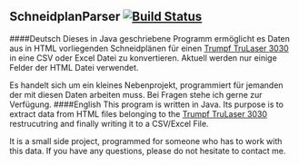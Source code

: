 ## SchneidplanParser  [![Build Status](https://travis-ci.org/felixwoestmann/SchneidplanParser.svg?branch=master)](https://travis-ci.org/felixwoestmann/SchneidplanParser)

####Deutsch
Dieses in Java geschriebene Programm ermöglicht es Daten aus in HTML vorliegenden Schneidplänen für einen [Trumpf TruLaser 3030](https://www.trumpf.com/de_DE/produkte/maschinen-systeme/2d-laserschneidmaschinen/trulaser-3030-3040/) in eine CSV oder Excel Datei zu konvertieren. Aktuell werden nur einige Felder der HTML Datei verwendet. 

Es handelt sich um ein kleines Nebenprojekt, programmiert für jemanden der mit diesen Daten arbeiten muss. Bei Fragen stehe ich gerne zur Verfügung.
####English
This program is written in Java. Its purpose is to extract data from HTML files belonging to the [Trumpf TruLaser 3030](https://www.trumpf.com/de_DE/produkte/maschinen-systeme/2d-laserschneidmaschinen/trulaser-3030-3040/) restrucutring and finally writing it to a CSV/Excel File.

It is a small side project, programmed for someone who has to work with this data. If you have any questions, please do not hesitate to contact me.